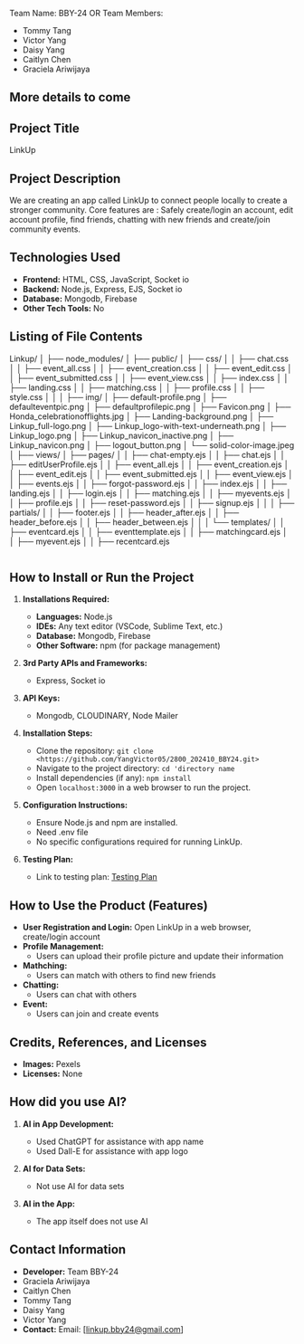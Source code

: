 Team Name: BBY-24 OR 
Team Members: 
- Tommy Tang
- Victor Yang
- Daisy Yang
- Caitlyn Chen
- Graciela Ariwijaya
## More details to come

## Project Title
LinkUp

## Project Description
We are creating an app called LinkUp to connect people locally to create a stronger community. Core features are : Safely create/login an account, edit account profile, find friends, chatting with new friends and create/join community events.

## Technologies Used
- **Frontend:** HTML, CSS, JavaScript, Socket io
- **Backend:** Node.js, Express, EJS, Socket io
- **Database:** Mongodb, Firebase
- **Other Tech Tools:** No

## Listing of File Contents
Linkup/
│
├── node_modules/
│
├── public/
│   ├── css/
│   │   ├── chat.css
│   │   ├── event_all.css
│   │   ├── event_creation.css
│   │   ├── event_edit.css
│   │   ├── event_submitted.css
│   │   ├── event_view.css
│   │   ├── index.css
│   │   ├── landing.css
│   │   ├── matching.css
│   │   ├── profile.css
│   │   ├── style.css
│   │
│   ├── img/
│       ├── default-profile.png
│       ├── defaulteventpic.png
│       ├── defaultprofilepic.png
│       ├── Favicon.png
│       ├── Honda_celebrationofflights.jpg
│       ├── Landing-background.png
│       ├── Linkup_full-logo.png
│       ├── Linkup_logo-with-text-underneath.png
│       ├── Linkup_logo.png
│       ├── Linkup_navicon_inactive.png
│       ├── Linkup_navicon.png
│       ├── logout_button.png
│       └── solid-color-image.jpeg
│
├── views/
│   ├── pages/
│   │   ├── chat-empty.ejs
│   │   ├── chat.ejs
│   │   ├── editUserProfile.ejs
│   │   ├── event_all.ejs
│   │   ├── event_creation.ejs
│   │   ├── event_edit.ejs
│   │   ├── event_submitted.ejs
│   │   ├── event_view.ejs
│   │   ├── events.ejs
│   │   ├── forgot-password.ejs
│   │   ├── index.ejs
│   │   ├── landing.ejs
│   │   ├── login.ejs
│   │   ├── matching.ejs
│   │   ├── myevents.ejs
│   │   ├── profile.ejs
│   │   ├── reset-password.ejs
│   │   ├── signup.ejs
│   │
│   ├── partials/
│   │   ├── footer.ejs
│   │   ├── header_after.ejs
│   │   ├── header_before.ejs
│   │   ├── header_between.ejs
│   │
│   └── templates/
│   │   ├── eventcard.ejs
│   │   ├── eventtemplate.ejs
│   │   ├── matchingcard.ejs
│   │   ├── myevent.ejs
│   │   ├── recentcard.ejs
```
```

## How to Install or Run the Project
1. **Installations Required:**
   - **Languages:** Node.js
   - **IDEs:** Any text editor (VSCode, Sublime Text, etc.)
   - **Database:** Mongodb, Firebase
   - **Other Software:** npm (for package management)

2. **3rd Party APIs and Frameworks:**
   - Express, Socket io
   
3. **API Keys:**
   - Mongodb, CLOUDINARY, Node Mailer

4. **Installation Steps:**
   - Clone the repository: `git clone <https://github.com/YangVictor05/2800_202410_BBY24.git>`
   - Navigate to the project directory: `cd 'directory name`
   - Install dependencies (if any): `npm install`
   - Open `localhost:3000` in a web browser to run the project.

5. **Configuration Instructions:**
   - Ensure Node.js and npm are installed.
   - Need .env file
   - No specific configurations required for running LinkUp.

6. **Testing Plan:**
   - Link to testing plan: [Testing Plan](https://docs.google.com/spreadsheets/d/13q704TMkFm3WImKo0pDBVuR20laad8x477SMr5LrE-E/edit?usp=sharing)

## How to Use the Product (Features)
- **User Registration and Login:** Open LinkUp in a web browser, create/login account
- **Profile Management:**
  - Users can upload their profile picture and update their information
- **Mathching:**
  - Users can match with others to find new friends
- **Chatting:**
  - Users can chat with others
- **Event:**
  - Users can join and create events

## Credits, References, and Licenses
- **Images:** Pexels
- **Licenses:** None

## How did you use AI?
1. **AI in App Development:**
   - Used ChatGPT for assistance with app name
   - Used Dall-E for assistance with app logo

2. **AI for Data Sets:**
   - Not use AI for data sets

3. **AI in the App:**
   - The app itself does not use AI

## Contact Information
- **Developer:** Team BBY-24 
- Graciela Ariwijaya
- Caitlyn Chen
- Tommy Tang
- Daisy Yang
- Victor Yang
- **Contact:** Email: [linkup.bby24@gmail.com]


